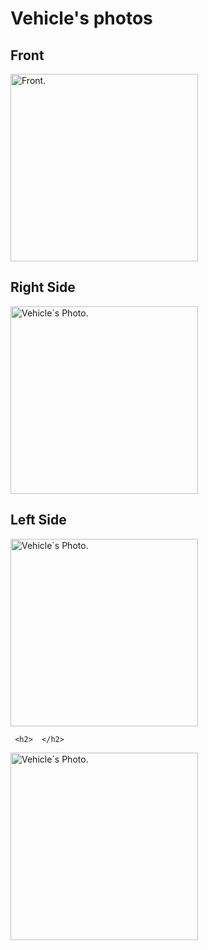 Vehicle's photos
=============

<h2> Front </h2>
<img src="https://user-images.githubusercontent.com/114002457/193973114-77b5e066-aa01-421e-a035-43718209310d.jpg"
     width="300"
     height="300"
     title="Front.">
     
<h2> Right Side </h2>
<img src="https://user-images.githubusercontent.com/114002457/193973501-fb4cb335-9a39-44a9-bb0b-66e0eabb72de.jpg"
     width="300"
     height="300"
     title="Vehicle´s Photo.">
     
<h2> Left Side </h2>
<img src="https://user-images.githubusercontent.com/114002457/193973689-e9f5bed2-af08-4790-963d-fe68c198f882.jpg"
     width="300"
     height="300"
     title="Vehicle´s Photo.">
     
     <h2>  </h2>
<img src=""
     width="300"
     height="300"
     title="Vehicle´s Photo.">
